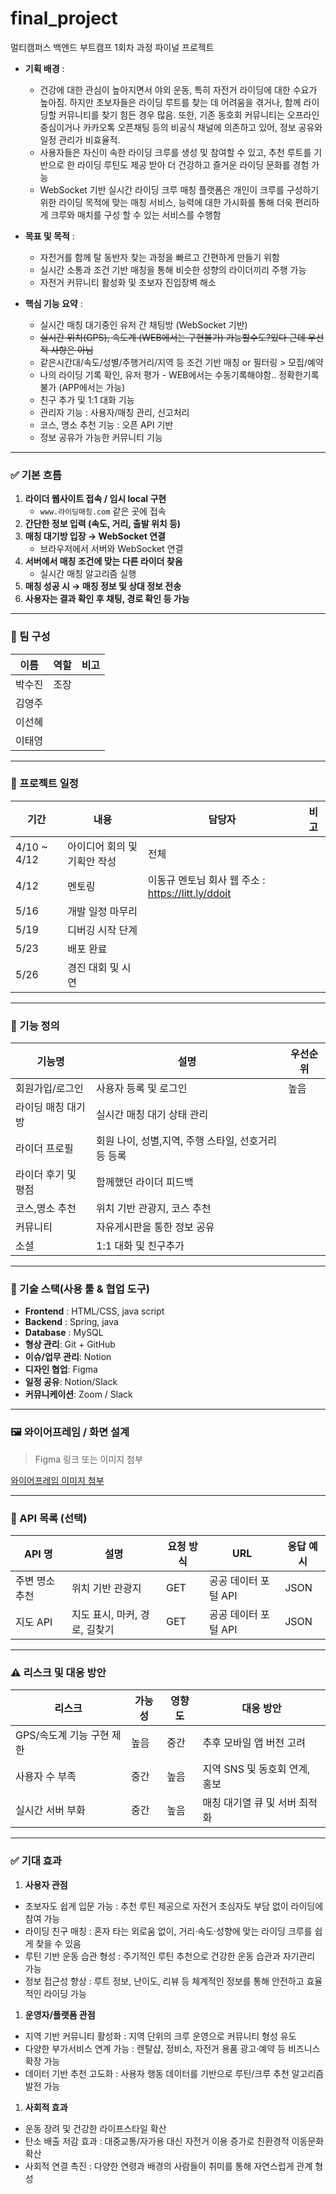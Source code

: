 # final_project
멀티캠퍼스 백엔드 부트캠프 1회차 과정 파이널 프로젝트
- **기획 배경** :
    - 건강에 대한 관심이 높아지면서 야외 운동, 특히 자전거 라이딩에 대한 수요가 높아짐. 하지만 초보자들은 라이딩 루트를 찾는 데 어려움을 겪거나, 함께 라이딩할 커뮤니티를 찾기 힘든 경우 많음. 또한, 기존 동호회 커뮤니티는 오프라인 중심이거나 카카오톡 오픈채팅 등의 비공식 채널에 의존하고 있어, 정보 공유와 일정 관리가 비효율적.
    - 사용자들은 자신이 속한 라이딩 크루를 생성 및 참여할 수 있고, 추천 루트를 기반으로 한 라이딩 루틴도 제공 받아 더 건강하고 즐거운 라이딩 문화를 경험 가능
    - WebSocket 기반 실시간 라이딩 크루 매칭 플랫폼은 개인이 크루를 구성하기 위한
    라이딩 목적에 맞는 매칭 서비스, 능력에 대한 가시화를 통해 더욱 편리하게 크루와 매치를 구성 할 수 있는 서비스를 수행함
    
- **목표 및 목적** :
    - 자전거를 함께 탈 동반자 찾는 과정을 빠르고 간편하게 만들기 위함
    - 실시간 소통과 조건 기반 매칭을 통해 비슷한 성향의 라이더끼리 주행 가능
    - 자전거 커뮤니티 활성화 및 초보자 진입장벽 해소
    
- **핵심 기능 요약** :
    - 실시간 매칭 대기중인 유저 간 채팅방 (WebSocket 기반)
    - ~~실시간 위치(GPS), 속도계 (WEB에서는 구현불가) 가능할수도?있다 근데 우선적 사항은 아님~~
    - 같은시간대/속도/성별/주행거리/지역 등 조건 기반 매칭 or 필터링 > 모집/예약
    - 나의 라이딩 기록 확인, 유저 평가 - WEB에서는 수동기록해야함.. 정확한기록불가 (APP에서는 가능)
    - 친구 추가 및 1:1 대화 기능
    - 관리자 기능 : 사용자/매칭 관리, 신고처리
    - 코스, 명소 추천 기능 : 오픈 API 기반
    - 정보 공유가 가능한 커뮤니티 기능

---

### ✅ 기본 흐름

1. **라이더 웹사이트 접속 / 임시 local 구현**
    - `www.라이딩매칭.com` 같은 곳에 접속
2. **간단한 정보 입력 (속도, 거리, 출발 위치 등)** 
3. **매칭 대기방 입장 → WebSocket 연결**
    - 브라우저에서 서버와 WebSocket 연결
4. **서버에서 매칭 조건에 맞는 다른 라이더 찾음**
    - 실시간 매칭 알고리즘 실행
5. **매칭 성공 시 → 매칭 정보 및 상대 정보 전송**
6. **사용자는 결과 확인 후 채팅, 경로 확인 등 가능**

---

### 👥 팀 구성

| 이름 | 역할 | 비고 |
| --- | --- | --- |
| 박수진  | 조장 |  |
| 김영주 |  |  |
| 이선혜 |  |  |
| 이태영 |  |  |

---

### 🧭 프로젝트 일정

| 기간 | 내용 | 담당자 | 비고 |
| --- | --- | --- | --- |
|  4/10 ~ 4/12 | 아이디어 회의 및 기획안 작성 | 전체 |  |
| 4/12 | 멘토링 | 이동규 멘토님 회사 웹 주소 : https://litt.ly/ddoit  |  |
| 5/16  | 개발 일정 마무리 |  |  |
| 5/19 | 디버깅 시작 단계  |  |  |
| 5/23 | 배포 완료 |  |  |
| 5/26 | 경진 대회 및 시연  |  |  |

---

### 🔧 기능 정의

| 기능명 | 설명 | 우선순위 |
| --- | --- | --- |
| 회원가입/로그인 | 사용자 등록 및 로그인 | 높음 |
| 라이딩 매칭 대기방 | 실시간 매칭 대기 상태 관리 |  |
| 라이더 프로필 | 회원 나이, 성별,지역, 주행 스타일, 선호거리 등 등록 |  |
| 라이더 후기 및 평점 | 함께했던 라이더 피드백 |  |
| 코스,명소 추천 | 위치 기반 관광지, 코스 추천 |  |
| 커뮤니티  | 자유게시판을 통한 정보 공유 |  |
| 소셜 | 1:1 대화 및 친구추가 |  |

---

### 🧩 기술 스택(사용 툴 & 협업 도구)

- **Frontend** : HTML/CSS, java script
- **Backend** : Spring, java
- **Database** : MySQL
- **형상 관리**: Git + GitHub
- **이슈/업무 관리**: Notion
- **디자인 협업**: Figma
- **일정 공유**: Notion/Slack
- **커뮤니케이션**: Zoom / Slack

---

### 🖼 와이어프레임 / 화면 설계

> Figma 링크 또는 이미지 첨부
> 

[와이어프레임 이미지 첨부](https://www.notion.so/1d2c5ebf07c48074be38e9c5258f7c60?pvs=21)

---

### 🔄 API 목록 (선택)

| API 명 | 설명 | 요청 방식 | URL | 응답 예시 |
| --- | --- | --- | --- | --- |
| 주변 명소 추천 | 위치 기반 관광지 | GET | 공공 데이터 포털 API | JSON |
| 지도 API | 지도 표시, 마커, 경로, 길찾기 | GET | 공공 데이터 포털 API | JSON |

---

### ⚠️ 리스크 및 대응 방안

| 리스크 | 가능성 | 영향도 | 대응 방안 |
| --- | --- | --- | --- |
| GPS/속도계 기능 구현 제한 | 높음 | 중간 | 추후 모바일 앱 버전 고려 |
| 사용자 수 부족 | 중간 | 높음 | 지역 SNS 및 동호회 연계, 홍보 |
| 실시간 서버 부화 | 중간 | 높음 | 매칭 대기열 큐 및 서버 최적화 |

---

### ✅ 기대 효과

1. **사용자 관점**
- 초보자도 쉽게 입문 가능 : 추천 루틴 제공으로 자전거 초심자도 부담 없이 라이딩에 참여 가능
- 라이딩 친구 매칭 : 혼자 타는 외로움 없이, 거리·속도·성향에 맞는 라이딩 크루를 쉽게 찾을 수 있음
- 루틴 기반 운동 습관 형성 : 주기적인 루틴 추천으로 건강한 운동 습관과 자기관리 가능
- 정보 접근성 향상 : 루트 정보, 난이도, 리뷰 등 체계적인 정보를 통해 안전하고 효율적인 라이딩 가능

1. **운영자/플랫폼 관점**
- 지역 기반 커뮤니티 활성화 : 지역 단위의 크루 운영으로 커뮤니티 형성 유도
- 다양한 부가서비스 연계 가능 : 렌탈샵, 정비소, 자전거 용품 광고·예약 등 비즈니스 확장 가능
- 데이터 기반 추천 고도화 : 사용자 행동 데이터를 기반으로 루틴/크루 추천 알고리즘 발전 가능

1. **사회적 효과**
- 운동 장려 및 건강한 라이프스타일 확산
- 탄소 배출 저감 효과 : 대중교통/자가용 대신 자전거 이용 증가로 친환경적 이동문화 확산
- 사회적 연결 촉진 : 다양한 연령과 배경의 사람들이 취미를 통해 자연스럽게 관계 형성
